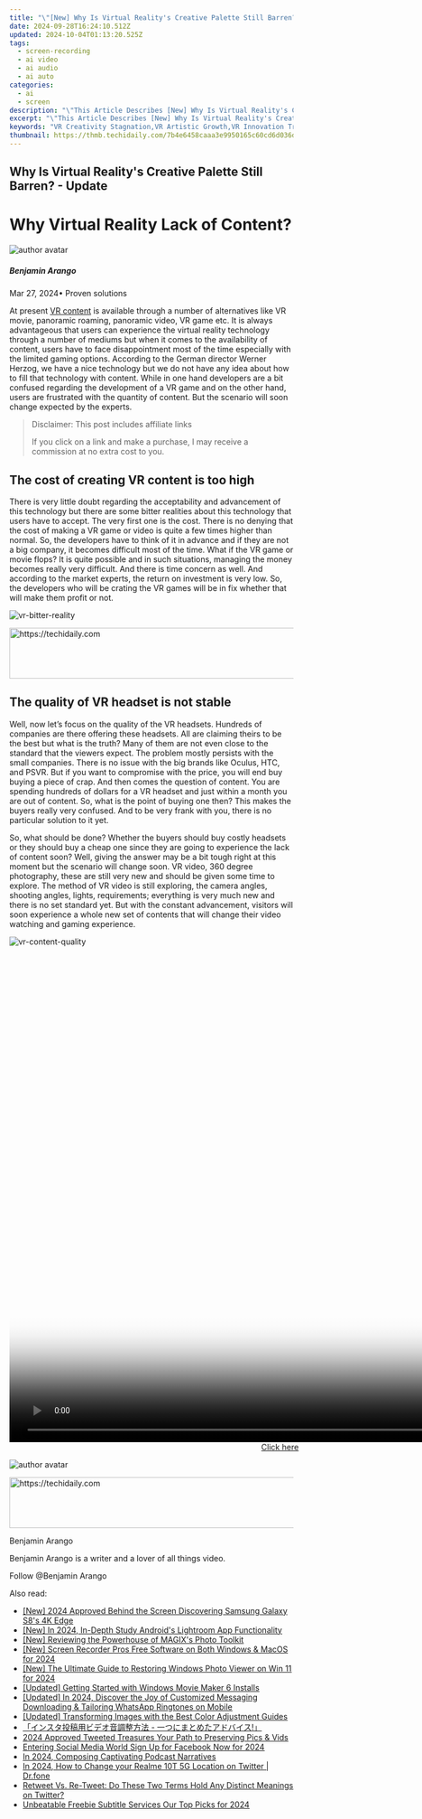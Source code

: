 ```yaml
---
title: "\"[New] Why Is Virtual Reality's Creative Palette Still Barren? - Update\""
date: 2024-09-28T16:24:10.512Z
updated: 2024-10-04T01:13:20.525Z
tags: 
  - screen-recording
  - ai video
  - ai audio
  - ai auto
categories: 
  - ai
  - screen
description: "\"This Article Describes [New] Why Is Virtual Reality's Creative Palette Still Barren? - Update\""
excerpt: "\"This Article Describes [New] Why Is Virtual Reality's Creative Palette Still Barren? - Update\""
keywords: "VR Creativity Stagnation,VR Artistic Growth,VR Innovation Trends,Virtual Reality Limits,Creative VR Barrenness,VR Design Constraints,Rising VR Potential"
thumbnail: https://thmb.techidaily.com/7b4e6458caaa3e9950165c60cd6d036d2d81733c195f98fbf5326f59e3a1eeef.jpg
---
```


## Why Is Virtual Reality's Creative Palette Still Barren? - Update

# Why Virtual Reality Lack of Content?

![author avatar](https://images.wondershare.com/filmora/article-images/benjamin-arango-author.jpg)

##### Benjamin Arango

 Mar 27, 2024• Proven solutions

 At present [VR content](https://tools.techidaily.com/wondershare/filmora/download/) is available through a number of alternatives like VR movie, panoramic roaming, panoramic video, VR game etc. It is always advantageous that users can experience the virtual reality technology through a number of mediums but when it comes to the availability of content, users have to face disappointment most of the time especially with the limited gaming options. According to the German director Werner Herzog, we have a nice technology but we do not have any idea about how to fill that technology with content. While in one hand developers are a bit confused regarding the development of a VR game and on the other hand, users are frustrated with the quantity of content. But the scenario will soon change expected by the experts.

>  Disclaimer: This post includes affiliate links
>
>  If you click on a link and make a purchase, I may receive a commission at no extra cost to you.
>

## The cost of creating VR content is too high

 There is very little doubt regarding the acceptability and advancement of this technology but there are some bitter realities about this technology that users have to accept. The very first one is the cost. There is no denying that the cost of making a VR game or video is quite a few times higher than normal. So, the developers have to think of it in advance and if they are not a big company, it becomes difficult most of the time. What if the VR game or movie flops? It is quite possible and in such situations, managing the money becomes really very difficult. And there is time concern as well. And according to the market experts, the return on investment is very low. So, the developers who will be crating the VR games will be in fix whether that will make them profit or not.

![vr-bitter-reality ](https://images.wondershare.com/filmora/resource/vr-bitter-reality.jpg )

<!-- affiliate ads begin -->
<a href="https://appsumo.8odi.net/c/5597632/2049363/7443" target="_top" id="2049363">
  <img src="//a.impactradius-go.com/display-ad/7443-2049363" border="0" alt="https://techidaily.com" width="728" height="90"/>
</a>
<img height="0" width="0" src="https://appsumo.8odi.net/i/5597632/2049363/7443" style="position:absolute;visibility:hidden;" border="0" />
<!-- affiliate ads end -->

## The quality of VR headset is not stable

 Well, now let’s focus on the quality of the VR headsets. Hundreds of companies are there offering these headsets. All are claiming theirs to be the best but what is the truth? Many of them are not even close to the standard that the viewers expect. The problem mostly persists with the small companies. There is no issue with the big brands like Oculus, HTC, and PSVR. But if you want to compromise with the price, you will end buy buying a piece of crap. And then comes the question of content. You are spending hundreds of dollars for a VR headset and just within a month you are out of content. So, what is the point of buying one then? This makes the buyers really very confused. And to be very frank with you, there is no particular solution to it yet.

 So, what should be done? Whether the buyers should buy costly headsets or they should buy a cheap one since they are going to experience the lack of content soon? Well, giving the answer may be a bit tough right at this moment but the scenario will change soon. VR video, 360 degree photography, these are still very new and should be given some time to explore. The method of VR video is still exploring, the camera angles, shooting angles, lights, requirements; everything is very much new and there is no set standard yet. But with the constant advancement, visitors will soon experience a whole new set of contents that will change their video watching and gaming experience.

![vr-content-quality ](https://images.wondershare.com/filmora/resource/vr-content-quality.jpg )

<!-- affiliate ads begin -->
<span id="701707">
					<video width="1536" height="864" style="cursor:pointer"
           poster="//a.impactradius-go.com/display-clicktoplayimage/701707.png"
           onclick="if(!this.playClicked){this.play();this.setAttribute('controls',true);this.playClicked=true;}">
	   <source src="//a.impactradius-go.com/display-ad/7443-701707">
	   <img src="//a.impactradius-go.com/display-clicktoplayimage/701707.png" style="border: none; height: 100%; width: 100%; object-fit: contain">
	</video>
	<div style="width:960px;text-align:center"><a href="javascript:window.open(decodeURIComponent('https%3A%2F%2Fappsumo.8odi.net%2Fc%2F5597632%2F701707%2F7443'), '_blank');void(0);">Click here</a></div>
</span>
<img height="0" width="0" src="https://imp.pxf.io/i/5597632/701707/7443" style="position:absolute;visibility:hidden;" border="0" />
<!-- affiliate ads end -->

![author avatar](https://images.wondershare.com/filmora/article-images/benjamin-arango-author.jpg)

<!-- affiliate ads begin -->
<a href="https://aligracehair.sjv.io/c/5597632/1934292/19272" target="_top" id="1934292">
  <img src="//a.impactradius-go.com/display-ad/19272-1934292" border="0" alt="https://techidaily.com" width="728" height="90"/>
</a>
<img height="0" width="0" src="https://aligracehair.sjv.io/i/5597632/1934292/19272" style="position:absolute;visibility:hidden;" border="0" />
<!-- affiliate ads end -->

Benjamin Arango

Benjamin Arango is a writer and a lover of all things video.

Follow @Benjamin Arango


<ins class="adsbygoogle"
     style="display:block"
     data-ad-format="autorelaxed"
     data-ad-client="ca-pub-7571918770474297"
     data-ad-slot="1223367746"></ins>



<ins class="adsbygoogle"
     style="display:block"
     data-ad-client="ca-pub-7571918770474297"
     data-ad-slot="8358498916"
     data-ad-format="auto"
     data-full-width-responsive="true"></ins>


<span class="atpl-alsoreadstyle">Also read:</span>
<div><ul>
<li><a href="https://fox-links.techidaily.com/new-2024-approved-behind-the-screen-discovering-samsung-galaxy-s8s-4k-edge/"><u>[New] 2024 Approved Behind the Screen Discovering Samsung Galaxy S8's 4K Edge</u></a></li>
<li><a href="https://fox-links.techidaily.com/new-in-2024-in-depth-study-androids-lightroom-app-functionality/"><u>[New] In 2024, In-Depth Study Android's Lightroom App Functionality</u></a></li>
<li><a href="https://fox-links.techidaily.com/new-reviewing-the-powerhouse-of-magixs-photo-toolkit/"><u>[New] Reviewing the Powerhouse of MAGIX's Photo Toolkit</u></a></li>
<li><a href="https://video-screen-grab.techidaily.com/new-screen-recorder-pros-free-software-on-both-windows-and-macos-for-2024/"><u>[New] Screen Recorder Pros Free Software on Both Windows & MacOS for 2024</u></a></li>
<li><a href="https://fox-helps.techidaily.com/new-the-ultimate-guide-to-restoring-windows-photo-viewer-on-win-11-for-2024/"><u>[New] The Ultimate Guide to Restoring Windows Photo Viewer on Win 11 for 2024</u></a></li>
<li><a href="https://some-knowledge.techidaily.com/updated-getting-started-with-windows-movie-maker-6-installs/"><u>[Updated] Getting Started with Windows Movie Maker 6 Installs</u></a></li>
<li><a href="https://fox-links.techidaily.com/updated-in-2024-discover-the-joy-of-customized-messaging-downloading-and-tailoring-whatsapp-ringtones-on-mobile/"><u>[Updated] In 2024, Discover the Joy of Customized Messaging Downloading & Tailoring WhatsApp Ringtones on Mobile</u></a></li>
<li><a href="https://fox-links.techidaily.com/updated-transforming-images-with-the-best-color-adjustment-guides/"><u>[Updated] Transforming Images with the Best Color Adjustment Guides</u></a></li>
<li><a href="https://tech-hub.techidaily.com/44cm44kk44oz44k544k5oqv56i55so44ot44oh44kq6zplusz6kq5pw05pa55rovic0g5lia44gk44gr44gplus44go44kb44gf44ki44oj44oq44kk44k5ieoajq/"><u>「インスタ投稿用ビデオ音調整方法 - 一つにまとめたアドバイス!」</u></a></li>
<li><a href="https://twitter-videos.techidaily.com/2024-approved-tweeted-treasures-your-path-to-preserving-pics-and-vids/"><u>2024 Approved Tweeted Treasures Your Path to Preserving Pics & Vids</u></a></li>
<li><a href="https://facebook-clips.techidaily.com/entering-social-media-world-sign-up-for-facebook-now-for-2024/"><u>Entering Social Media World Sign Up for Facebook Now for 2024</u></a></li>
<li><a href="https://fox-links.techidaily.com/in-2024-composing-captivating-podcast-narratives/"><u>In 2024, Composing Captivating Podcast Narratives</u></a></li>
<li><a href="https://location-social.techidaily.com/in-2024-how-to-change-your-realme-10t-5g-location-on-twitter-drfone-by-drfone-virtual-android/"><u>In 2024, How to Change your Realme 10T 5G Location on Twitter | Dr.fone</u></a></li>
<li><a href="https://techtrends.techidaily.com/retweet-vs-re-tweet-do-these-two-terms-hold-any-distinct-meanings-on-twitter/"><u>Retweet Vs. Re-Tweet: Do These Two Terms Hold Any Distinct Meanings on Twitter?</u></a></li>
<li><a href="https://some-guidance.techidaily.com/unbeatable-freebie-subtitle-services-our-top-picks-for-2024/"><u>Unbeatable Freebie Subtitle Services Our Top Picks for 2024</u></a></li>
</ul></div>

